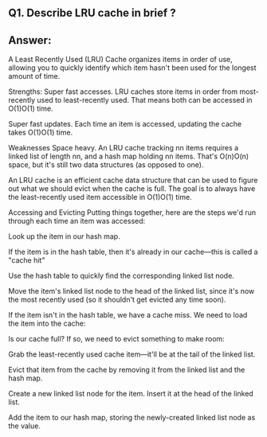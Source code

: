 ## Q1. Describe LRU cache in brief ?

## Answer:

A Least Recently Used (LRU) Cache organizes items in order of use, allowing you to quickly identify which item hasn't been used for the longest amount of time.

Strengths:
Super fast accesses. LRU caches store items in order from most-recently used to least-recently used. That means both can be accessed in O(1)O(1) time.

Super fast updates. Each time an item is accessed, updating the cache takes O(1)O(1) time.

Weaknesses
Space heavy. An LRU cache tracking nn items requires a linked list of length nn, and a hash map holding nn items. That's O(n)O(n) space, but it's still two data structures (as opposed to one).

An LRU cache is an efficient cache data structure that can be used to figure out what we should evict when the cache is full. The goal is to always have the least-recently used item accessible in O(1)O(1) time.

Accessing and Evicting
Putting things together, here are the steps we'd run through each time an item was accessed:

Look up the item in our hash map.

If the item is in the hash table, then it's already in our cache—this is called a "cache hit"

Use the hash table to quickly find the corresponding linked list node.

Move the item's linked list node to the head of the linked list, since it's now the most recently used (so it shouldn't get evicted any time soon).

If the item isn't in the hash table, we have a cache miss. We need to load the item into the cache:

Is our cache full? If so, we need to evict something to make room:

Grab the least-recently used cache item—it'll be at the tail of the linked list.

Evict that item from the cache by removing it from the linked list and the hash map.

Create a new linked list node for the item. Insert it at the head of the linked list.

Add the item to our hash map, storing the newly-created linked list node as the value.
